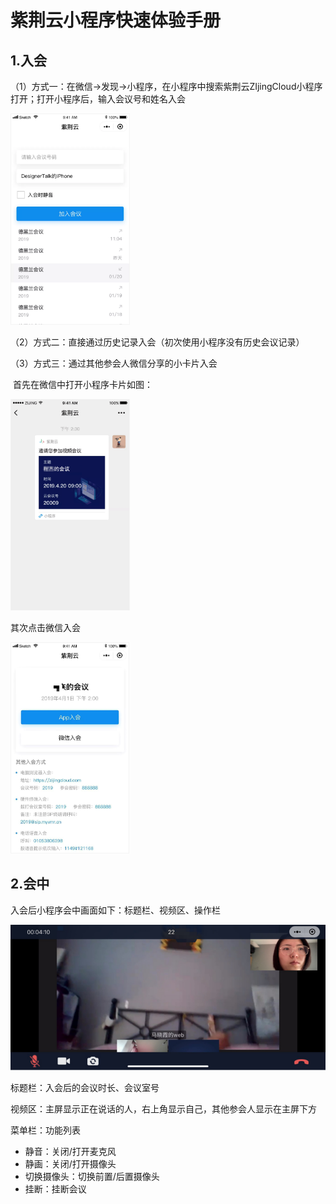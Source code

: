 # 紫荆云小程序快速体验手册

## 1.入会

（1）方式一：在微信→发现→小程序，在小程序中搜索紫荆云ZIjingCloud小程序打开；打开小程序后，输入会议号和姓名入会

<img src="../../_image/App\image-20200215130046031.png" alt="image-20200215130046031" style="zoom:33%;" />

（2）方式二：直接通过历史记录入会（初次使用小程序没有历史会议记录）

（3）方式三：通过其他参会人微信分享的小卡片入会

​      首先在微信中打开小程序卡片如图：

<img src="../../_image/App\image-20200210204649171.png" alt="image-20200210204649171" style="zoom:33%;" />

其次点击微信入会

<img src="../../_image/App\image-20200210204446733.png" alt="image-20200210204446733" style="zoom:33%;" />

## 2.会中

入会后小程序会中画面如下：标题栏、视频区、操作栏

![image-20200215132232831](../../_image/App\image-20200215132232831.png)

标题栏：入会后的会议时长、会议室号

视频区：主屏显示正在说话的人，右上角显示自己，其他参会人显示在主屏下方

菜单栏：功能列表

- 静音：关闭/打开麦克风
- 静画：关闭/打开摄像头
- 切换摄像头：切换前置/后置摄像头
- 挂断：挂断会议

